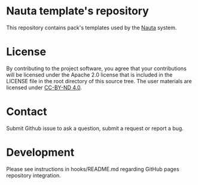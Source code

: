 # Nauta template's repository

This repository contains pack's templates used by the [Nauta](https://github.com/IntelAI/nauta) system. 

# License

By contributing to the project software, you agree that your contributions will be licensed under the Apache 2.0 license that is included in the LICENSE file in the root directory of this source tree.
The user materials are licensed under [CC-BY-ND 4.0](https://creativecommons.org/licenses/by-nd/4.0/legalcode).

# Contact

Submit Github issue to ask a question, submit a request or report a bug.

# Development

Please see instructions in hooks/README.md regarding GitHub pages repository integration.